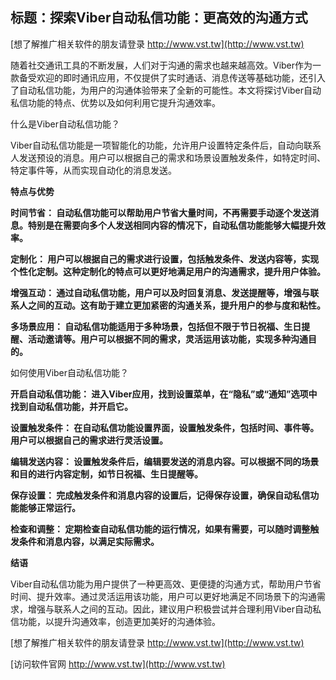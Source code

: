 ## **标题：探索Viber自动私信功能：更高效的沟通方式**

[想了解推广相关软件的朋友请登录 http://www.vst.tw](http://www.vst.tw)

随着社交通讯工具的不断发展，人们对于沟通的需求也越来越高效。Viber作为一款备受欢迎的即时通讯应用，不仅提供了实时通话、消息传送等基础功能，还引入了自动私信功能，为用户的沟通体验带来了全新的可能性。本文将探讨Viber自动私信功能的特点、优势以及如何利用它提升沟通效率。

什么是Viber自动私信功能？

Viber自动私信功能是一项智能化的功能，允许用户设置特定条件后，自动向联系人发送预设的消息。用户可以根据自己的需求和场景设置触发条件，如特定时间、特定事件等，从而实现自动化的消息发送。

**特点与优势**

**时间节省： 自动私信功能可以帮助用户节省大量时间，不再需要手动逐个发送消息。特别是在需要向多个人发送相同内容的情况下，自动私信功能能够大幅提升效率。**

**定制化： 用户可以根据自己的需求进行设置，包括触发条件、发送内容等，实现个性化定制。这种定制化的特点可以更好地满足用户的沟通需求，提升用户体验。**

**增强互动： 通过自动私信功能，用户可以及时回复消息、发送提醒等，增强与联系人之间的互动。这有助于建立更加紧密的沟通关系，提升用户的参与度和粘性。**

**多场景应用： 自动私信功能适用于多种场景，包括但不限于节日祝福、生日提醒、活动邀请等。用户可以根据不同的需求，灵活运用该功能，实现多种沟通目的。**

如何使用Viber自动私信功能？

**开启自动私信功能： 进入Viber应用，找到设置菜单，在“隐私”或“通知”选项中找到自动私信功能，并开启它。**

**设置触发条件： 在自动私信功能设置界面，设置触发条件，包括时间、事件等。用户可以根据自己的需求进行灵活设置。**

**编辑发送内容： 设置触发条件后，编辑要发送的消息内容。可以根据不同的场景和目的进行内容定制，如节日祝福、生日提醒等。**

**保存设置： 完成触发条件和消息内容的设置后，记得保存设置，确保自动私信功能能够正常运行。**

**检查和调整： 定期检查自动私信功能的运行情况，如果有需要，可以随时调整触发条件和消息内容，以满足实际需求。**

**结语**

Viber自动私信功能为用户提供了一种更高效、更便捷的沟通方式，帮助用户节省时间、提升效率。通过灵活运用该功能，用户可以更好地满足不同场景下的沟通需求，增强与联系人之间的互动。因此，建议用户积极尝试并合理利用Viber自动私信功能，以提升沟通效率，创造更加美好的沟通体验。

[想了解推广相关软件的朋友请登录 http://www.vst.tw](http://www.vst.tw)


[访问软件官网 http://www.vst.tw](http://www.vst.tw)
